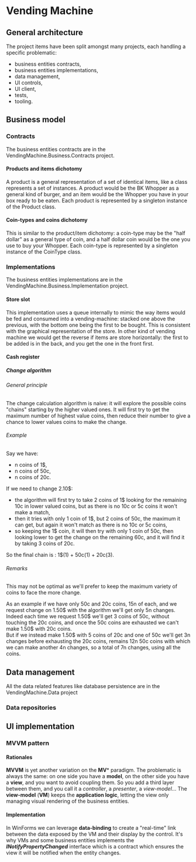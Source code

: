 # Vending Machine
## General architecture
The project items have been split amongst many projects, each handling a specific problematic:
- business entities contracts,
- business entities implementations,
- data management,
- UI controls,
- UI client,
- tests,
- tooling.
## Business model
### Contracts
The business entities contracts are in the VendingMachine.Business.Contracts project.
#### Products and items dichotomy
A product is a general representation of a set of identical items, like a class represents a set of instances.
A product would be the BK Whopper as a general kind of burger, and an item would be the Whopper you have in your box ready to be eaten.
Each product is represented by a singleton instance of the Product class.
#### Coin-types and coins dichotomy
This is similar to the product/item dichotomy: a coin-type may be the "half dollar" as a general type of coin, and a half dollar coin would be the one you use to buy your Whopper.
Each coin-type is represented by a singleton instance of the CoinType class.
### Implementations
The business entities implementations are in the VendingMachine.Business.Implementation project.
#### Store slot
This implementation uses a queue internally to mimic the way items would be fed and consumed into a vending-machine: stacked one above the previous, with the bottom one being the first to be bought.
This is consistent with the graphical representation of the store.
In other kind of vending machine we would get the reverse if items are store horizontally: the first to be added is in the back, and you get the one in the front first.
#### Cash register
##### Change algorithm
###### General principle
The change calculation algorithm is naive: it will explore the possible coins "chains" starting by the higher valued ones.
It will first try to get the maximum number of highest value coins, then reduce their number to give a chance to lower values coins to make the change.
###### Example
Say we have:
- n coins of 1$,
- n coins of 50c,
- n coins of 20c.

If we need to change 2.10$:
- the algorithm will first try to take 2 coins of 1$ looking for the remaining 10c in lower valued coins, but as there is no 10c or 5c coins it won't make a match,
- then it tries with only 1 coin of 1$, but 2 coins of 50c, the maximum it can get, but again it won't match as there is no 10c or 5c coins,
- so keeping the 1$ coin, it will then try with only 1 coin of 50c, then looking lower to get the change on the remaining 60c, and it will find it by taking 3 coins of 20c.

So the final chain is : 1$(1) + 50c(1) + 20c(3).
###### Remarks
This may not be optimal as we'll prefer to keep the maximum variety of coins to face the more change.

As an example if we have only 50c and 20c coins, 15n of each, and we request change on 1.50$ with the algorithm we'll get only 5n changes.  
Indeed each time we request 1.50$ we'll get 3 coins of 50c, without touching the 20c coins, and once the 50c coins are exhausted we can't make 1.50$ with 20c coins.  
But if we instead make 1.50$ with 5 coins of 20c and one of 50c we'll get 3n changes before exhausting the 20c coins, remains 12n 50c coins with which we can make another 4n changes, so a total of 7n changes, using all the coins.
## Data management
All the data related features like database persistence are in the VendingMachine.Data project
### Data repositories
## UI implementation
### MVVM pattern
#### Rationales
**MVVM** is yet another variation on the **MV*** paradigm.
The problematic is always the same: on one side you have a **model**, on the other side you have a **view**, and you want to avoid coupling them.
So you add a third layer between them, and you call it a *controller*, a *presenter*, a *view-model*...
The **view-model** (**VM**) keeps the **application logic**, letting the view only managing visual rendering of the business entities.
#### Implementation
In WinForms we can leverage **data-binding** to create a "real-time" link between the data exposed by the VM and their display by the control.
It's why VMs and some business entities implements the ***INotifyPropertyChanged*** interface which is a contract which ensures the view it will be notified when the entity changes.